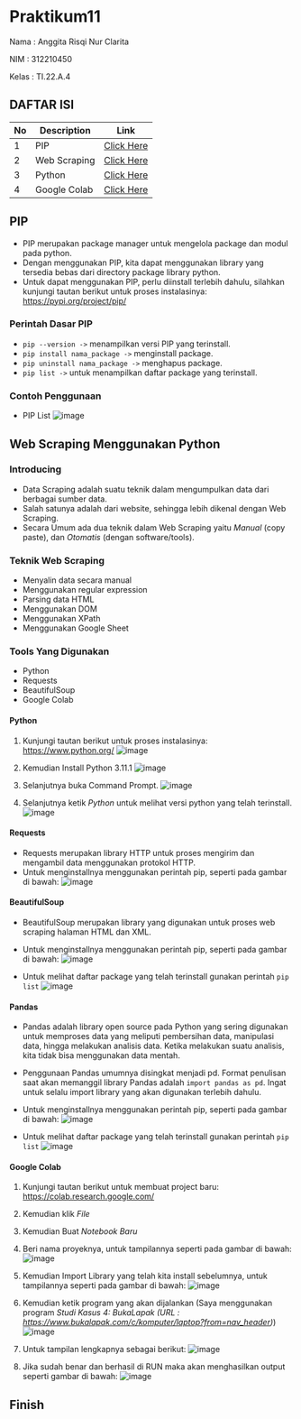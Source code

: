 # Praktikum11
Nama : Anggita Risqi Nur Clarita

NIM : 312210450

Kelas : TI.22.A.4

## DAFTAR ISI <br>
| No | Description | Link |
|-----|------|-----|
|1|PIP|[Click Here](#pip)|
|2|Web Scraping|[Click Here](#web-scraping-menggunakan-python)|
|3|Python|[Click Here](#python)|
|4|Google Colab|[Click Here](#google-colab)|

## PIP
* PIP merupakan package manager untuk mengelola package dan modul pada python.
* Dengan menggunakan PIP, kita dapat menggunakan library yang tersedia bebas dari directory package library python.
* Untuk dapat menggunakan PIP, perlu diinstall terlebih dahulu, silahkan kunjungi tautan berikut untuk proses instalasinya: https://pypi.org/project/pip/

### Perintah Dasar PIP
* `pip --version ->` menampilkan versi PIP yang terinstall.
* `pip install nama_package ->` menginstall package.
* `pip uninstall nama_package ->` menghapus package.
* `pip list ->` untuk menampilkan daftar package yang terinstall.

### Contoh Penggunaan
* PIP List
![image](https://github.com/AnggitaRisqiNC/Praktikum11/blob/main/screenshot/5.png)


## Web Scraping Menggunakan Python
### Introducing
* Data Scraping adalah suatu teknik dalam mengumpulkan data dari berbagai sumber data.
* Salah satunya adalah dari website, sehingga lebih dikenal dengan Web Scraping.
* Secara Umum ada dua teknik dalam Web Scraping yaitu *Manual* (copy paste), dan *Otomatis* (dengan software/tools).

### Teknik Web Scraping
* Menyalin data secara manual
* Menggunakan regular expression
* Parsing data HTML
* Menggunakan DOM
* Menggunakan XPath
* Menggunakan Google Sheet

### Tools Yang Digunakan
* Python
* Requests
* BeautifulSoup
* Google Colab

#### Python
1. Kunjungi tautan berikut untuk proses instalasinya: https://www.python.org/
![image](https://github.com/AnggitaRisqiNC/Praktikum11/blob/main/screenshot/1.png)

2. Kemudian Install Python 3.11.1
![image](https://github.com/AnggitaRisqiNC/Praktikum11/blob/main/screenshot/2.png)

3. Selanjutnya buka Command Prompt.
![image](https://github.com/AnggitaRisqiNC/Praktikum11/blob/main/screenshot/3.png)

4. Selanjutnya ketik *Python* untuk melihat versi python yang telah terinstall.
![image](https://github.com/AnggitaRisqiNC/Praktikum11/blob/main/screenshot/4.png)


#### Requests
* Requests merupakan library HTTP untuk proses mengirim dan mengambil data menggunakan protokol HTTP.
* Untuk menginstallnya menggunakan perintah pip, seperti pada gambar di bawah:
![image](https://github.com/AnggitaRisqiNC/Praktikum11/blob/main/screenshot/6.png)


#### BeautifulSoup
* BeautifulSoup merupakan library yang digunakan untuk proses web scraping halaman HTML dan XML.
* Untuk menginstallnya menggunakan perintah pip, seperti pada gambar di bawah:
![image](https://github.com/AnggitaRisqiNC/Praktikum11/blob/main/screenshot/7.png)

* Untuk melihat daftar package yang telah terinstall gunakan perintah `pip list`
![image](https://github.com/AnggitaRisqiNC/Praktikum11/blob/main/screenshot/8.png)


#### Pandas
* Pandas adalah library open source pada Python yang sering digunakan untuk memproses data yang meliputi pembersihan data, manipulasi data, hingga melakukan analisis data. Ketika melakukan suatu analisis, kita tidak bisa menggunakan data mentah.
* Penggunaan Pandas umumnya disingkat menjadi pd. Format penulisan saat akan memanggil library Pandas adalah `import pandas as pd`. Ingat untuk selalu import library yang akan digunakan terlebih dahulu. 
* Untuk menginstallnya menggunakan perintah pip, seperti pada gambar di bawah:
![image](https://github.com/AnggitaRisqiNC/Praktikum11/blob/main/screenshot/9.png)

* Untuk melihat daftar package yang telah terinstall gunakan perintah `pip list`
![image](https://github.com/AnggitaRisqiNC/Praktikum11/blob/main/screenshot/10.png)


#### Google Colab
1. Kunjungi tautan berikut untuk membuat project baru: https://colab.research.google.com/
2. Kemudian klik *File*
3. Kemudian Buat *Notebook Baru*
4. Beri nama proyeknya, untuk tampilannya seperti pada gambar di bawah:
![image](https://github.com/AnggitaRisqiNC/Praktikum11/blob/main/screenshot/11.png)

5. Kemudian Import Library yang telah kita install sebelumnya, untuk tampilannya seperti pada gambar di bawah:
![image](https://github.com/AnggitaRisqiNC/Praktikum11/blob/main/screenshot/12.png)

6. Kemudian ketik program yang akan dijalankan (Saya menggunakan program *Studi Kasus 4: BukaLapak (URL : https://www.bukalapak.com/c/komputer/laptop?from=nav_header)*)
![image](https://github.com/AnggitaRisqiNC/Praktikum11/blob/main/screenshot/13.png)

7. Untuk tampilan lengkapnya sebagai berikut:
![image](https://github.com/AnggitaRisqiNC/Praktikum11/blob/main/screenshot/14.png)

8. Jika sudah benar dan berhasil di RUN maka akan menghasilkan output seperti gambar di bawah:
![image](https://github.com/AnggitaRisqiNC/Praktikum11/blob/main/screenshot/15.png)


## Finish